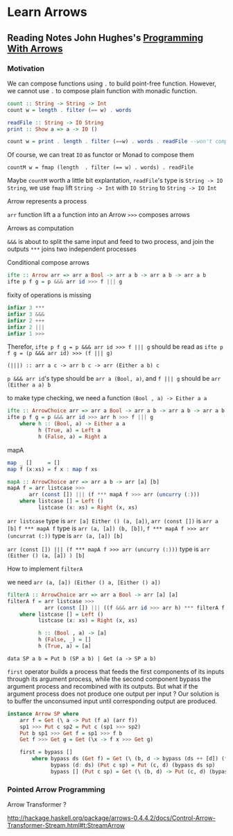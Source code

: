 # Learn Arrows

## Reading Notes John Hughes's [Programming With Arrows](http://www.cse.chalmers.se/~rjmh/afp-arrows.pdf)


### Motivation

We can compose functions using `.` to build point-free function. However, we cannot use `.` to compose plain function with monadic function.

```haskell
count :: String -> String -> Int
count w = length . filter (== w) . words
```

```haskell
readFile :: String -> IO String
print :: Show a => a -> IO ()
```

```haskell
count w = print . length . filter (==w) . words . readFile --won't compile
```

Of course, we can treat `IO` as functor or Monad to compose them

```
countM w = fmap (length  . filter (== w) . words) . readFile
```
Maybe `countM` worth a little bit explantation, `readFile`'s type is `String -> IO String`, we use `fmap` lift `String -> Int` with `IO String` to `String -> IO Int`



Arrow represents a process

`arr` function lift a a function into an Arrow
`>>>` composes arrows


Arrows as computation

`&&&` is about to split the same input and feed to two process, and join the outputs
`***` joins two independent processes

Conditional compose arrows

```haskell
ifte :: Arrow arr => arr a Bool -> arr a b -> arr a b -> arr a b
ifte p f g = p &&& arr id >>> f ||| g
```

fixity of operations is missing

```haskell
infixr 3 ***
infixr 3 &&&
infixr 2 +++
infixr 2 |||
infixr 1 >>>
```

Therefor, `ifte p f g = p &&& arr id >>> f ||| g` should be read as `ifte p f g = (p &&& arr id) >>> (f ||| g)`

`(|||) :: arr a c -> arr b c -> arr (Either a b) c`

`p &&& arr id`'s type should be `arr a (Bool, a)`, and `f ||| g` should be `arr (Either a a) b`

to make type checking, we need a function `(Bool , a) -> Either a a`

```haskell
ifte :: ArrowChoice arr => arr a Bool -> arr a b -> arr a b -> arr a b
ifte p f g = p &&& arr id >>> arr h >>> f ||| g
    where h :: (Bool, a) -> Either a a
          h (True, a) = Left a
          h (False, a) = Right a
```

mapA

```haskell
map _ []     = []
map f (x:xs) = f x : map f xs
```

```haskell
mapA :: ArrowChoice arr => arr a b -> arr [a] [b]
mapA f = arr listcase >>>
       arr (const []) ||| (f *** mapA f >>> arr (uncurry (:)))
    where listcase [] = Left ()
          listcase (x: xs) = Right (x, xs)
```

`arr listcase` type is `arr [a] Either () (a, [a])`, `arr (const [])` is `arr a [b]`
`f *** mapA f` type is `arr (a, [a]) (b, [b])`, `f *** mapA f >>> arr (uncurrat (:))` type is `arr (a, [a]) [b]`

`arr (const []) ||| (f *** mapA f >>> arr (uncurry (:)))` type is `arr (Either () (a, [a]) ) [b]`

How to implement `filterA`

we need `arr (a, [a]) (Either () a, [Either () a])`

```haskell
filterA :: ArrowChoice arr => arr a Bool -> arr [a] [a]
filterA f = arr listcase >>>
            arr (const []) ||| ((f &&& arr id >>> arr h) *** filterA f >>> arr (uncurry (++)))
    where listcase [] = Left ()
          listcase (x: xs) = Right (x, xs)

          h :: (Bool , a) -> [a]
          h (False, _) = []
          h (True, a) = [a]
```


`data SP a b = Put b (SP a b) | Get (a -> SP a b)`

`first` operator builds a process that feeds the first components of its inputs through its argument process, while the second component bypass the argument process and recombined with its outputs. But what if the argument process does not produce one output per input ? Our solution is to buffer the unconsumed input until corresponding output are produced.



```haskell
instance Arrow SP where
    arr f = Get (\ a -> Put (f a) (arr f))
    sp1 >>> Put c sp2 = Put c (sp1 >>> sp2)
    Put b sp1 >>> Get f = sp1 >>> f b
    Get f >>> Get g = Get (\x -> f x >>> Get g)

    first = bypass []
        where bypass ds (Get f) = Get (\ (b, d -> bypass (ds ++ [d]) (f b))
              bypass (d: ds) (Put c sp) = Put (c, d) (bypass ds sp)
              bypass [] (Put c sp) = Get (\ (b, d) -> Put (c, d) (bypass [] sp))
```

### Pointed Arrow Programming

Arrow Transformer ?

http://hackage.haskell.org/package/arrows-0.4.4.2/docs/Control-Arrow-Transformer-Stream.html#t:StreamArrow

